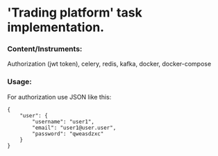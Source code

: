 # 'Trading platform' task implementation.
### Content/Instruments:
Authorization (jwt token), celery, redis, kafka, docker, docker-compose
### Usage:
For authorization use JSON like this:
```
{
    "user": {
        "username": "user1",
        "email": "user1@user.user",
        "password": "qweasdzxc"
    }
}
```